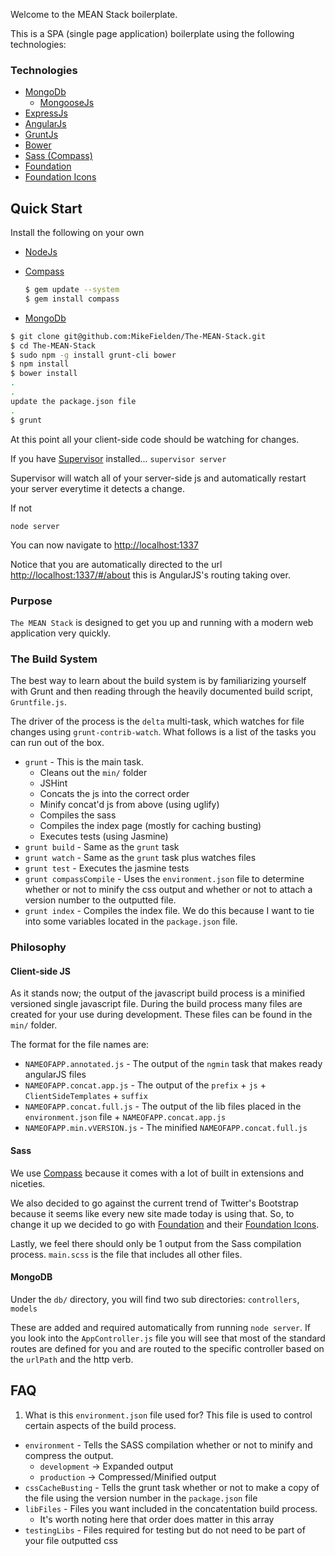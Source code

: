 Welcome to the MEAN Stack boilerplate.

This is a SPA (single page application) boilerplate using the following technologies:

###  Technologies
- [MongoDb](http://www.mongodb.org/)
	- [MongooseJs](http://mongoosejs.com/)
- [ExpressJs](http://expressjs.com/)
- [AngularJs](http://angularjs.org/)
- [GruntJs](http://gruntjs.com/)
- [Bower](http://bower.io/)
- [Sass (Compass)](http://compass-style.org/)
- [Foundation](http://foundation.zurb.com/)
- [Foundation Icons](http://zurb.com/playground/foundation-icons)

## Quick Start
Install the following on your own
- [NodeJs](http://nodejs.org/)
- [Compass](http://compass-style.org/install/)
	
	```sh
  $ gem update --system
  $ gem install compass
  ```
- [MongoDb](http://www.mongodb.org/downloads)

```sh
$ git clone git@github.com:MikeFielden/The-MEAN-Stack.git
$ cd The-MEAN-Stack
$ sudo npm -g install grunt-cli bower
$ npm install
$ bower install
.
.
update the package.json file
.
$ grunt
```

At this point all your client-side code should be watching for changes.

If you have [Supervisor](https://github.com/isaacs/node-supervisor) installed...
`supervisor server` 

Supervisor will watch all of your server-side js and automatically restart your server everytime it detects a change.

If not 

`node server`

You can now navigate to [http://localhost:1337](http://localhost:1337)

Notice that you are automatically directed to the url [http://localhost:1337/#/about](http://localhost:1337/#/about) this is AngularJS's routing taking over.

### Purpose

`The MEAN Stack` is designed to get you up and running with a modern web application very quickly. 

### The Build System

The best way to learn about the build system is by familiarizing yourself with
Grunt and then reading through the heavily documented build script,
`Gruntfile.js`.

The driver of the process is the `delta` multi-task, which watches for file
changes using `grunt-contrib-watch`. What follows is a list of the tasks you can run out of the box.

* `grunt` - This is the main task.
	- Cleans out the `min/` folder
	- JSHint
	-	Concats the js into the correct order
	- Minify concat'd js from above (using uglify)
	- Compiles the sass
	- Compiles the index page (mostly for caching busting)
	- Executes tests (using Jasmine)
* `grunt build` - Same as the `grunt` task
* `grunt watch` - Same as the `grunt` task plus watches files
* `grunt test` - Executes the jasmine tests
* `grunt compassCompile` - Uses the `environment.json` file to determine whether or not to minify the css output and whether or not to attach a version number to the outputted file.
* `grunt index` - Compiles the index file. We do this because I want to tie into some variables located in the `package.json` file.

### Philosophy
#### Client-side JS ####

As it stands now; the output of the javascript build process is a minified versioned single javascript file. During the build process many files are created for your use during development.  These files can be found in the `min/` folder.

The format for the file names are:
- `NAMEOFAPP.annotated.js` - The output of the `ngmin` task that makes ready angularJS files
- `NAMEOFAPP.concat.app.js` - The output of the `prefix` + `js` + `ClientSideTemplates` + `suffix`
- `NAMEOFAPP.concat.full.js` - The output of the lib files placed in the `environment.json` file + `NAMEOFAPP.concat.app.js`
- `NAMEOFAPP.min.vVERSION.js` - The minified `NAMEOFAPP.concat.full.js`

#### Sass ####
We use [Compass](http://compass-style.org/) because it comes with a lot of built in extensions and niceties.

We also decided to go against the current trend of Twitter's Bootstrap because it seems like every new site made today is using that. So, to change it up we decided to go with [Foundation](http://foundation.zurb.com/) and their [Foundation Icons](http://zurb.com/playground/foundation-icons).

Lastly, we feel there should only be 1 output from the Sass compilation process. `main.scss` is the file that includes all other files.

#### MongoDB ####
Under the `db/` directory, you will find two sub directories: `controllers`, `models`

These are added and required automatically from running `node server`.
If you look into the `AppController.js` file you will see that most of the standard routes are defined for you and are routed to the specific controller based on the `urlPath` and the http verb.


## FAQ
1. What is this `environment.json` file used for?
This file is used to control certain aspects of the build process. 

* `environment` - Tells the SASS compilation whether or not to minify and compress the output. 
	- `development` -> Expanded output
	- `production` -> Compressed/Minified output
* `cssCacheBusting` - Tells the grunt task whether or not to make a copy of the file using the version number in the `package.json` file
* `libFiles` - Files you want included in the concatentation build process.
	- It's worth noting here that order does matter in this array
* `testingLibs` - Files required for testing but do not need to be part of your file outputted css

